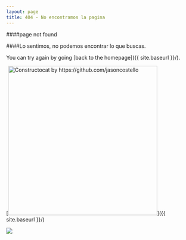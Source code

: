 ```yaml
---
layout: page
title: 404 - No encontramos la pagina
---
```

####page not found

####Lo sentimos, no podemos encontrar lo que buscas.

 You can try again by going [back to the homepage]({{ site.baseurl }}/).

[<img src="{{ site.baseurl }}/images/404.jpg" alt="Constructocat by https://github.com/jasoncostello" style="width: 400px;"/>]({{ site.baseurl }}/)

<img src="{{ site.baseurl }}http://alturainteractive.com/es/wp-content/uploads/sites/2/2014/10/homer-simpson-404.jpg"/>
